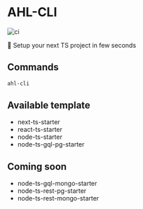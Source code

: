 # AHL-CLI

![ci](https://github.com/tutur17449/ahl-cli/actions/workflows/github-actions.yml/badge.svg)

🚀 Setup your next TS project in few seconds

## Commands

```bash
ahl-cli
```

## Available template

- next-ts-starter
- react-ts-starter
- node-ts-starter
- node-ts-gql-pg-starter

## Coming soon

- node-ts-gql-mongo-starter
- node-ts-rest-pg-starter
- node-ts-rest-mongo-starter

